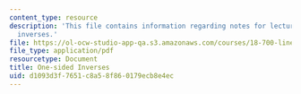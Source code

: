 ```yaml
---
content_type: resource
description: 'This file contains information regarding notes for lecture 8: one-sided
  inverses.'
file: https://ol-ocw-studio-app-qa.s3.amazonaws.com/courses/18-700-linear-algebra-fall-2013/d1093d3f7651c8a58f860179ecb8e4ec_MIT18_700F13_one_sided.pdf
file_type: application/pdf
resourcetype: Document
title: One-sided Inverses
uid: d1093d3f-7651-c8a5-8f86-0179ecb8e4ec
---
```

